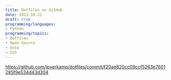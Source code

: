 ```yaml
---
title: Dotfiles on GitHub
date: 2013-10-22
draft: true
programming/languages:
- Python
programming/topics:
- Dotfiles
- Open Source
- Unix
- Zsh
---
```

https://github.com/jpverkamp/dotfiles/commit/f20ae820cc09ccf5263e7601285f9e534d43d304
